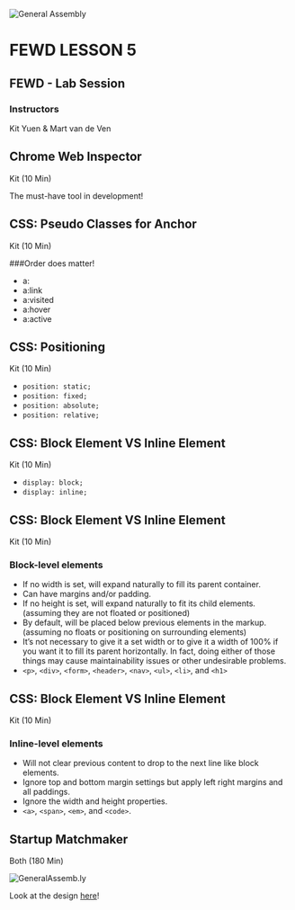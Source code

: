![General Assembly](../assets/images/ga.png)
# FEWD LESSON 5

## FEWD - Lab Session

### Instructors
Kit Yuen & Mart van de Ven



## Chrome Web Inspector
<aside class="notes">Kit (10 Min)</aside>

The must-have tool in development!



## CSS: Pseudo Classes for Anchor
<aside class="notes">Kit (10 Min)</aside>

###Order does matter!

* a:
* a:link
* a:visited
* a:hover
* a:active



## CSS: Positioning
<aside class="notes">Kit (10 Min)</aside>

* ```position: static;```
* ```position: fixed;```
* ```position: absolute;```
* ```position: relative;```



## CSS: Block Element VS Inline Element
<aside class="notes">Kit (10 Min)</aside>

* ```display: block;```
* ```display: inline;```



## CSS: Block Element VS Inline Element
<aside class="notes">Kit (10 Min)</aside>

### Block-level elements

* If no width is set, will expand naturally to fill its parent container.
* Can have margins and/or padding.
* If no height is set, will expand naturally to fit its child elements. (assuming they are not floated or positioned)
* By default, will be placed below previous elements in the markup. (assuming no floats or positioning on surrounding elements)
* It’s not necessary to give it a set width or to give it a width of 100% if you want it to fill its parent horizontally. In fact, doing either of those things may cause maintainability issues or other undesirable problems.
* `<p>`, `<div>`, `<form>`, `<header>`, `<nav>`, `<ul>`, `<li>`, and `<h1>`



## CSS: Block Element VS Inline Element
<aside class="notes">Kit (10 Min)</aside>

### Inline-level elements

* Will not clear previous content to drop to the next line like block elements.
* Ignore top and bottom margin settings but apply left right margins and all paddings.
* Ignore the width and height properties.
* `<a>`, `<span>`, `<em>`, and `<code>`.



## Startup Matchmaker 
<aside class="notes">Both (180 Min)</aside>

![GeneralAssemb.ly](../assets/images/icons/exercise_icon_md.png)

Look at the design [here](http://ga-students.github.io/FEWD_HK_3/lesson5/starter_code/startup_matchmaker/StartupMatchmaker.png)!